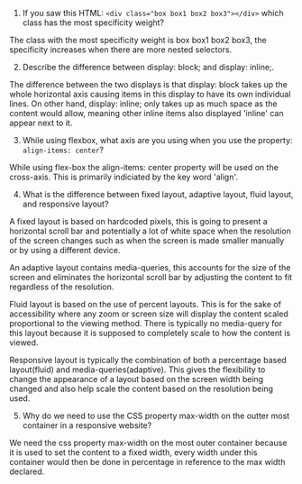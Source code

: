 1. If you saw this HTML: ```<div class="box box1 box2 box3"></div>``` which class has the most specificity weight?

The class with the most specificity weight is box box1 box2 box3, the specificity increases when there are more nested selectors.

2. Describe the difference between display: block; and display: inline;.

The difference between the two displays is that display: block takes up the whole horizontal axis causing items in this display to have its own individual lines. On other hand, display: inline; only takes up as much space as the content would allow, meaning other inline items also displayed 'inline' can appear next to it. 

3. While using flexbox, what axis are you using when you use the property: ```align-items: center```?

While using flex-box the align-items: center property will be used on the cross-axis. This is primarily indiciated by the key word 'align'. 

4. What is the difference between fixed layout, adaptive layout, fluid layout, and responsive layout?

A fixed layout is based on hardcoded pixels, this is going to present a horizontal scroll bar and potentially a lot of white space when the resolution of the screen changes such as when the screen is made smaller manually or by using a different device. 

An adaptive layout contains media-queries, this accounts for the size of the screen and eliminates the horizontal scroll bar by adjusting the content to fit regardless of the resolution.

Fluid layout is based on the use of percent layouts. This is for the sake of accessibility where any zoom or screen size will display the content scaled proportional to the viewing method. There is typically no media-query for this layout because it is supposed to completely scale to how the content is viewed. 

Responsive layout is typically the combination of both a percentage based layout(fluid) and media-queries(adaptive). This gives the flexibility to change the appearance of a layout based on the screen width being changed and also help scale the content based on the resolution being used.

5. Why do we need to use the CSS property max-width on the outter most container in a responsive website?

We need the css property max-width on the most outer container because it is used to set the content to a fixed width, every width under this container would then be done in percentage in reference to the max width declared. 
